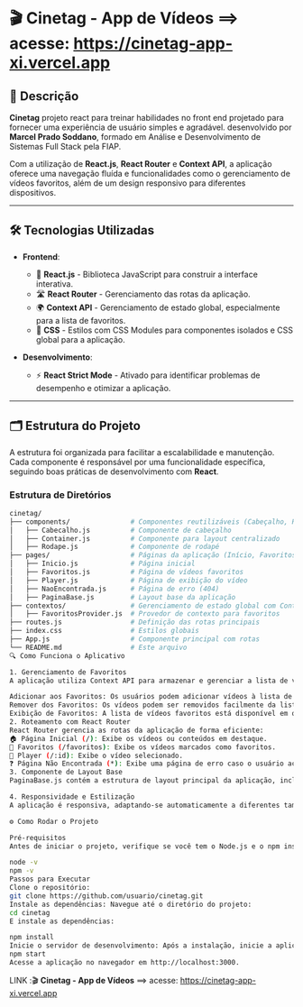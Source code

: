 # 🎬 **Cinetag - App de Vídeos** ==> acesse: https://cinetag-app-xi.vercel.app

## 📜 Descrição

**Cinetag** projeto react para treinar habilidades no front end projetado para fornecer uma experiência de usuário simples e agradável.  desenvolvido por **Marcel Prado Soddano**, formado em Análise e Desenvolvimento de Sistemas Full Stack pela FIAP.

Com a utilização de **React.js**, **React Router** e **Context API**, a aplicação oferece uma navegação fluída e funcionalidades como o gerenciamento de vídeos favoritos, além de um design responsivo para diferentes dispositivos.

---

## 🛠️ **Tecnologias Utilizadas**

- **Frontend**:

  - 🔧 **React.js** - Biblioteca JavaScript para construir a interface interativa.
  - 🛣️ **React Router** - Gerenciamento das rotas da aplicação.
  - 🌍 **Context API** - Gerenciamento de estado global, especialmente para a lista de favoritos.
  - 🎨 **CSS** - Estilos com CSS Modules para componentes isolados e CSS global para a aplicação.

- **Desenvolvimento**:
  - ⚡ **React Strict Mode** - Ativado para identificar problemas de desempenho e otimizar a aplicação.

---

## 🗂️ **Estrutura do Projeto**

A estrutura foi organizada para facilitar a escalabilidade e manutenção. Cada componente é responsável por uma funcionalidade específica, seguindo boas práticas de desenvolvimento com **React**.

### Estrutura de Diretórios

```bash
cinetag/
├── components/               # Componentes reutilizáveis (Cabeçalho, Rodapé, etc.)
│   ├── Cabecalho.js          # Componente de cabeçalho
│   ├── Container.js          # Componente para layout centralizado
│   ├── Rodape.js             # Componente de rodapé
├── pages/                    # Páginas da aplicação (Início, Favoritos, Player, etc.)
│   ├── Inicio.js             # Página inicial
│   ├── Favoritos.js          # Página de vídeos favoritos
│   ├── Player.js             # Página de exibição do vídeo
│   ├── NaoEncontrada.js      # Página de erro (404)
│   ├── PaginaBase.js         # Layout base da aplicação
├── contextos/                # Gerenciamento de estado global com Context API
│   ├── FavoritosProvider.js  # Provedor de contexto para favoritos
├── routes.js                 # Definição das rotas principais
├── index.css                 # Estilos globais
├── App.js                    # Componente principal com rotas
└── README.md                 # Este arquivo
🔍 Como Funciona o Aplicativo

1. Gerenciamento de Favoritos
A aplicação utiliza Context API para armazenar e gerenciar a lista de vídeos favoritos de forma global, tornando esses dados acessíveis em qualquer parte da aplicação.

Adicionar aos Favoritos: Os usuários podem adicionar vídeos à lista de favoritos.
Remover dos Favoritos: Os vídeos podem ser removidos facilmente da lista.
Exibição de Favoritos: A lista de vídeos favoritos está disponível em qualquer página que precise desses dados.
2. Roteamento com React Router
React Router gerencia as rotas da aplicação de forma eficiente:
🏠 Página Inicial (/): Exibe os vídeos ou conteúdos em destaque.
💖 Favoritos (/favoritos): Exibe os vídeos marcados como favoritos.
🎥 Player (/:id): Exibe o vídeo selecionado.
❓ Página Não Encontrada (*): Exibe uma página de erro caso o usuário acesse uma URL inválida.
3. Componente de Layout Base
PaginaBase.js contém a estrutura de layout principal da aplicação, incluindo o cabeçalho, corpo (onde o conteúdo é exibido) e rodapé. A Context API é fornecida globalmente dentro deste componente, tornando as informações dos favoritos acessíveis para todos os outros componentes.

4. Responsividade e Estilização
A aplicação é responsiva, adaptando-se automaticamente a diferentes tamanhos de tela (desktop, tablet, mobile). A estilização foi feita usando CSS Modules para componentes e um arquivo global para estilos gerais, garantindo uma aparência consistente e bem estruturada.

⚙️ Como Rodar o Projeto

Pré-requisitos
Antes de iniciar o projeto, verifique se você tem o Node.js e o npm instalados:

node -v
npm -v
Passos para Executar
Clone o repositório:
git clone https://github.com/usuario/cinetag.git
Instale as dependências: Navegue até o diretório do projeto:
cd cinetag
E instale as dependências:

npm install
Inicie o servidor de desenvolvimento: Após a instalação, inicie a aplicação:
npm start
Acesse a aplicação no navegador em http://localhost:3000.
```

LINK :🎬 **Cinetag - App de Vídeos** ==> acesse: https://cinetag-app-xi.vercel.app
